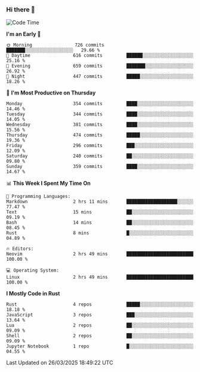 ### Hi there 👋
<!--START_SECTION:waka-->
![Code Time](http://img.shields.io/badge/Code%20Time-533%20hrs%203%20mins-blue)

**I'm an Early 🐤** 

```text
🌞 Morning                726 commits         ███████░░░░░░░░░░░░░░░░░░   29.66 % 
🌆 Daytime                616 commits         ██████░░░░░░░░░░░░░░░░░░░   25.16 % 
🌃 Evening                659 commits         ███████░░░░░░░░░░░░░░░░░░   26.92 % 
🌙 Night                  447 commits         █████░░░░░░░░░░░░░░░░░░░░   18.26 % 
```
📅 **I'm Most Productive on Thursday** 

```text
Monday                   354 commits         ████░░░░░░░░░░░░░░░░░░░░░   14.46 % 
Tuesday                  344 commits         ████░░░░░░░░░░░░░░░░░░░░░   14.05 % 
Wednesday                381 commits         ████░░░░░░░░░░░░░░░░░░░░░   15.56 % 
Thursday                 474 commits         █████░░░░░░░░░░░░░░░░░░░░   19.36 % 
Friday                   296 commits         ███░░░░░░░░░░░░░░░░░░░░░░   12.09 % 
Saturday                 240 commits         ██░░░░░░░░░░░░░░░░░░░░░░░   09.80 % 
Sunday                   359 commits         ████░░░░░░░░░░░░░░░░░░░░░   14.67 % 
```


📊 **This Week I Spent My Time On** 

```text
💬 Programming Languages: 
Markdown                 2 hrs 11 mins       ███████████████████░░░░░░   77.47 % 
Text                     15 mins             ██░░░░░░░░░░░░░░░░░░░░░░░   09.19 % 
Bash                     14 mins             ██░░░░░░░░░░░░░░░░░░░░░░░   08.45 % 
Rust                     8 mins              █░░░░░░░░░░░░░░░░░░░░░░░░   04.89 % 

🔥 Editors: 
Neovim                   2 hrs 49 mins       █████████████████████████   100.00 % 

💻 Operating System: 
Linux                    2 hrs 49 mins       █████████████████████████   100.00 % 
```

**I Mostly Code in Rust** 

```text
Rust                     4 repos             █████░░░░░░░░░░░░░░░░░░░░   18.18 % 
JavaScript               3 repos             ███░░░░░░░░░░░░░░░░░░░░░░   13.64 % 
Lua                      2 repos             ██░░░░░░░░░░░░░░░░░░░░░░░   09.09 % 
Shell                    2 repos             ██░░░░░░░░░░░░░░░░░░░░░░░   09.09 % 
Jupyter Notebook         1 repo              █░░░░░░░░░░░░░░░░░░░░░░░░   04.55 % 
```




 Last Updated on 26/03/2025 18:49:22 UTC
<!--END_SECTION:waka-->

<!--
**YoganshSharma/YoganshSharma** is a ✨ _special_ ✨ repository because its `README.md` (this file) appears on your GitHub profile.

Here are some ideas to get you started:

- 🔭 I’m currently working on ...
- 🌱 I’m currently learning ...
- 👯 I’m looking to collaborate on ...
- 🤔 I’m looking for help with ...
- 💬 Ask me about ...
- 📫 How to reach me: ...
- 😄 Pronouns: ...
- ⚡ Fun fact: ...
-->
